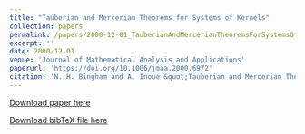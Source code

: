 ```yaml
---
title: "Tauberian and Mercerian Theorems for Systems of Kernels"
collection: papers
permalink: /papers/2000-12-01_TauberianAndMercerianTheoremsForSystemsOfKernels
excerpt: ''
date: 2000-12-01
venue: 'Journal of Mathematical Analysis and Applications'
paperurl: 'https://doi.org/10.1006/jmaa.2000.6972'
citation: 'N. H. Bingham and A. Inoue &quot;Tauberian and Mercerian Theorems for Systems of Kernels&quot; <i>Journal of Mathematical Analysis and Applications</i>. 252(1) pages 177-197.'
---
```


[Download paper here](https://nicholas-h-bingham.github.io/files/papers/2000/TauberianAndMercerianTheoremsForSystemsOfKernels_BinghamInoue.pdf)

[Download bibTeX file here](https://nicholas-h-bingham.github.io/files/papers/2000/TauberianAndMercerianTheoremsForSystemsOfKernels_BinghamInoue.bib)  